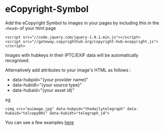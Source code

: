# eCopyright-Symbol

Add the eCopyright Symbol to images in your pages by including this in the `<head>` of your html page

```
<script src="//code.jquery.com/jquery-1.9.1.min.js"></script>
<script src="//gateway.copyrighthub.org/copyright-hub-ecopyright.js"></script>
```

Images with hubkeys in their IPTC/EXIF data will be automatically recognised.

Alternatively add attributes to your image's HTML as follows :
* data-hubpid="{your provider name}"
* data-hubidt="{your source type}"
* data-hubaid="{your asset id}"

eg
```
<img src="ouimage.jpg" data-hubpid="thedailytelegraph" data-hubaid="telcopy001" data-hubidt="telegraph_id">
```

You can see a few examples [here](http://www.copyrighthub.org/full-house-for-barcelona-workshop/)
